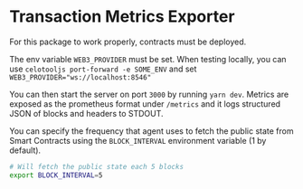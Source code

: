 # Transaction Metrics Exporter

For this package to work properly, contracts must be deployed.

The env variable `WEB3_PROVIDER` must be set. When testing locally, you can
use `celotooljs port-forward -e SOME_ENV` and set `WEB3_PROVIDER="ws://localhost:8546"`

You can then start the server on port `3000` by running `yarn dev`.
Metrics are exposed as the prometheus format under `/metrics` and it logs structured
JSON of blocks and headers to STDOUT.

You can specify the frequency that agent uses to fetch the public state from Smart Contracts using the `BLOCK_INTERVAL` environment variable (1 by default).

```bash
# Will fetch the public state each 5 blocks
export BLOCK_INTERVAL=5 
```
